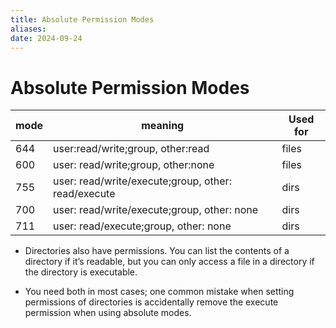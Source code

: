 ```yaml
---
title: Absolute Permission Modes
aliases:
date: 2024-09-24
---
```


# Absolute Permission Modes

| mode | meaning                                             | Used for |
| ---- | --------------------------------------------------- | -------- |
| 644  | user:read/write;group, other:read                   | files    |
| 600  | user: read/write;group, other:none                  | files    |
| 755  | user: read/write/execute;group, other: read/execute | dirs     |
| 700  | user: read/write/execute;group, other: none         | dirs     |
| 711  | user: read/execute;group, other: none               | dirs     |

- Directories also have permissions. You can list the contents of a directory
  if it’s readable, but you can only access a file in a directory if the directory
  is executable.

- You need both in most cases; one common mistake when setting permissions of
  directories is accidentally remove the execute permission when using absolute
  modes.
